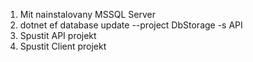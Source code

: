 ﻿1. Mit nainstalovany MSSQL Server
2. dotnet ef database update --project DbStorage -s API
3. Spustit API projekt
4. Spustit Client projekt